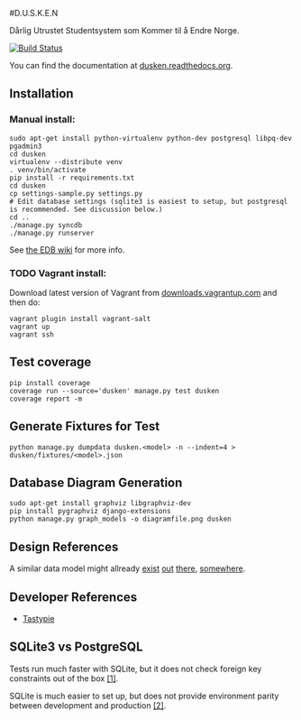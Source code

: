 #D.U.S.K.E.N

Dårlig Utrustet Studentsystem som Kommer til å Endre Norge.

[![Build Status](https://api.travis-ci.org/neuf/dusken.png)](https://travis-ci.org/neuf/dusken)

You can find the documentation at [dusken.readthedocs.org](http://dusken.readthedocs.org/).

## Installation

### Manual install:
    sudo apt-get install python-virtualenv python-dev postgresql libpq-dev pgadmin3
    cd dusken
    virtualenv --distribute venv
    . venv/bin/activate
    pip install -r requirements.txt
    cd dusken
    cp settings-sample.py settings.py
    # Edit database settings (sqlite3 is easiest to setup, but postgresql is recommended. See discussion below.)
    cd ..
    ./manage.py syncdb
    ./manage.py runserver


See [the EDB wiki](http://edb.neuf.no/wiki/index.php/DUSKEN) for more info.

### TODO Vagrant install:

Download latest version of Vagrant from [downloads.vagrantup.com](http://downloads.vagrantup.com/) and then do:

    vagrant plugin install vagrant-salt
    vagrant up
    vagrant ssh

## Test coverage
    pip install coverage
    coverage run --source='dusken' manage.py test dusken
    coverage report -m

## Generate Fixtures for Test
    python manage.py dumpdata dusken.<model> -n --indent=4 > dusken/fixtures/<model>.json

## Database Diagram Generation

    sudo apt-get install graphviz libgraphviz-dev 
    pip install pygraphviz django-extensions
    python manage.py graph_models -o diagramfile.png dusken


## Design References
A similar data model might allready [exist](http://www.databaseanswers.org/data_models/generic_foundation/index.htm) [out](http://www.databaseanswers.org/data_models/organisations_and_people_and_transactions/index.htm) [there](http://www.databaseanswers.org/data_models/organisations_and_people/index.htm), [somewhere](http://www.databaseanswers.org/data_models/magazine_subscriptions/index.htm).

## Developer References

* [Tastypie](https://django-tastypie.readthedocs.org/)

## SQLite3 vs PostgreSQL
Tests run much faster with SQLite, but it does not check foreign key constraints out of the box [[1]](http://stackoverflow.com/questions/6745763/enable-integrity-checking-with-sqlite-in-django).

SQLite is much easier to set up, but does not provide environment parity between development and production [[2]](http://12factor.net/dev-prod-parity).


